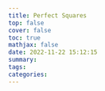 ```yaml
---
title: Perfect Squares
top: false
cover: false
toc: true
mathjax: false
date: 2022-11-22 15:12:15
summary:
tags:
categories:
---
```

